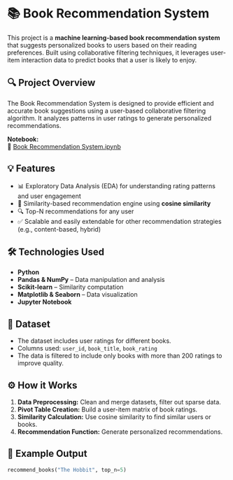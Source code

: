 # 📚 Book Recommendation System

This project is a **machine learning-based book recommendation system** that suggests personalized books to users based on their reading preferences. Built using collaborative filtering techniques, it leverages user-item interaction data to predict books that a user is likely to enjoy.

## 🔍 Project Overview

The Book Recommendation System is designed to provide efficient and accurate book suggestions using a user-based collaborative filtering algorithm. It analyzes patterns in user ratings to generate personalized recommendations.

**Notebook:**  
🔗 [Book Recommendation System.ipynb](https://github.com/vipdurgade/Book_Rec_System/blob/main/Book%20Recommendation%20%20System%20.ipynb)

## 💡 Features

- 📊 Exploratory Data Analysis (EDA) for understanding rating patterns and user engagement
- 🧠 Similarity-based recommendation engine using **cosine similarity**
- 🔍 Top-N recommendations for any user
- ✅ Scalable and easily extendable for other recommendation strategies (e.g., content-based, hybrid)

## 🛠️ Technologies Used

- **Python**
- **Pandas & NumPy** – Data manipulation and analysis
- **Scikit-learn** – Similarity computation
- **Matplotlib & Seaborn** – Data visualization
- **Jupyter Notebook**

## 📁 Dataset

- The dataset includes user ratings for different books.
- Columns used: `user_id`, `book_title`, `book_rating`
- The data is filtered to include only books with more than 200 ratings to improve quality.

## ⚙️ How it Works

1. **Data Preprocessing:** Clean and merge datasets, filter out sparse data.
2. **Pivot Table Creation:** Build a user-item matrix of book ratings.
3. **Similarity Calculation:** Use cosine similarity to find similar users or books.
4. **Recommendation Function:** Generate personalized recommendations.

## 🧪 Example Output

```python
recommend_books("The Hobbit", top_n=5)
